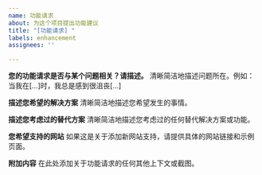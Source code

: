 ```yaml
---
name: 功能请求
about: 为这个项目提出功能建议
title: "[功能请求] "
labels: enhancement
assignees: ''

---
```


**您的功能请求是否与某个问题相关？请描述。**
清晰简洁地描述问题所在。例如：当我在[...]时，我总是感到很沮丧[...]

**描述您希望的解决方案**
清晰简洁地描述您希望发生的事情。

**描述您考虑过的替代方案**
清晰简洁地描述您考虑过的任何替代解决方案或功能。

**您希望支持的网站**
如果这是关于添加新网站支持，请提供具体的网站链接和示例页面。

**附加内容**
在此处添加关于功能请求的任何其他上下文或截图。